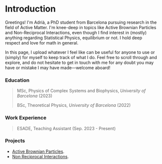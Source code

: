 # Introduction
Greetings! I'm Adrià, a PhD student from Barcelona pursuing research in the field of Active Matter. I'm knee-deep in topics like Active Brownian Particles and Non-Reciprocal Interactions, even though I find interest in (mostly) anything regarding Statistical Physics, equilibrium or not. I hold deep respect and love for math in general.

In this page, I upload whatever I feel like can be useful for anyone to use or (simply) for myself to keep track of what I do. Feel free to scroll through and explore, and do not hesitate to get in touch with me for any doubt you may have or mistake I may have made—welcome aboard!

### Education
> MSc, Physics of Complex Systems and Biophysics, *University of Barcelona* (2023)
>
> BSc, Theoretical Physics, *University of Barcelona* (2022)

### Work Experience
> ESADE, Teaching Assistant (Sep. 2023 - Present)

### Projects
- [Active Brownian Particles](./abps.md).
- [Non Reciprocal Interactions](./nris.md).
